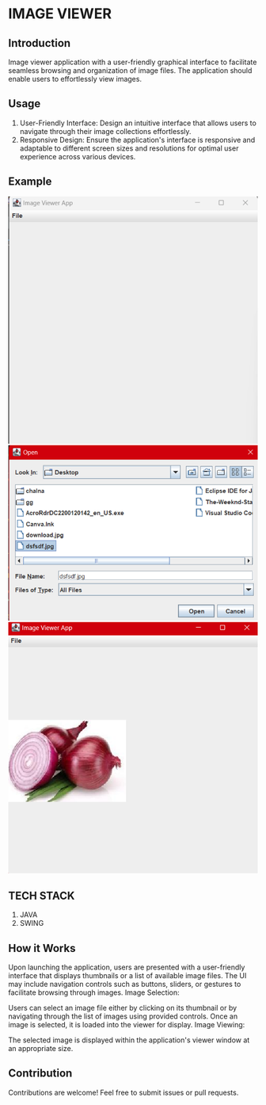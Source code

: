 # IMAGE VIEWER

## Introduction
Image viewer application with a user-friendly graphical interface to facilitate seamless browsing and organization of image files. The application should enable users to effortlessly view images.

## Usage
1. User-Friendly Interface: Design an intuitive interface that allows users to navigate through their image collections effortlessly.
2. Responsive Design: Ensure the application's interface is responsive and adaptable to different screen sizes and resolutions for optimal user experience across various devices.

## Example
![HOME](HOME.PNG.png)
![HOME](UI.PNG.png)
![HOME](RESULT.PNG.png)

## TECH STACK
1. JAVA
2. SWING

## How it Works

Upon launching the application, users are presented with a user-friendly interface that displays thumbnails or a list of available image files.
The UI may include navigation controls such as buttons, sliders, or gestures to facilitate browsing through images.
Image Selection:

Users can select an image file either by clicking on its thumbnail or by navigating through the list of images using provided controls.
Once an image is selected, it is loaded into the viewer for display.
Image Viewing:

The selected image is displayed within the application's viewer window at an appropriate size.


## Contribution
Contributions are welcome! Feel free to submit issues or pull requests.

